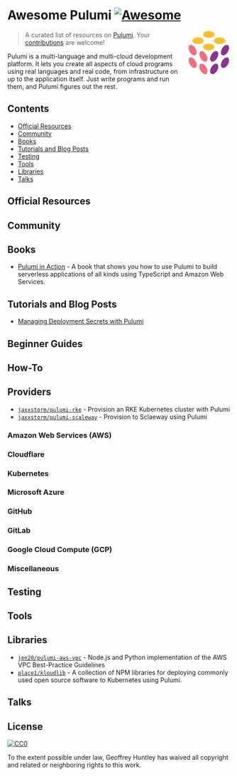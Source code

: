 # Awesome Pulumi [![Awesome](https://cdn.rawgit.com/sindresorhus/awesome/d7305f38d29fed78fa85652e3a63e154dd8e8829/media/badge.svg)](https://github.com/sindresorhus/awesome)

> A curated list of resources on [Pulumi](https://www.pulumi.com/).
[<img src="https://github.com/ghuntley/aweseome-pulumi/raw/master/pulumi.svg" align="right" width="100">](https://pulumi.com)
Your [contributions](https://github.com/ghuntley/awesome-pulumi/blob/master/contributing.md) are welcome!

Pulumi is a multi-language and multi-cloud development platform. It lets you create all aspects of cloud programs using real languages and real code, from infrastructure on up to the application itself. Just write programs and run them, and Pulumi figures out the rest.

## Contents

* [Official Resources](#official-resources)
* [Community](#community)
* [Books](#books)
* [Tutorials and Blog Posts](#tutorials-and-blog-posts)
* [Testing](#testing)
* [Tools](#tools)
* [Libraries](#libraries)
* [Talks](#talks)

## Official Resources

## Community

## Books

* [Pulumi in Action](https://www.manning.com/books/pulumi-in-action) - A book that shows you how to use Pulumi to build serverless applications of all kinds using TypeScript and Amazon Web Services.

## Tutorials and Blog Posts

- [ Managing Deployment Secrets with Pulumi ](https://cloud-right.com/2020/06/pulumi-encrypt-secrets-azure-keyvault)

## Beginner Guides

## How-To

## Providers

- [`jaxxstorm/pulumi-rke`](https://github.com/jaxxstorm/pulumi-rke) - Provision an RKE Kubernetes cluster with Pulumi
- [`jaxxstorm/pulumi-scaleway`](https://github.com/jaxxstorm/pulumi-scaleway) - Provision to Sclaeway using Pulumi

### Amazon Web Services (AWS)

### Cloudflare

### Kubernetes

### Microsoft Azure

### GitHub

### GitLab

### Google Cloud Compute (GCP)

### Miscellaneous

## Testing

## Tools

## Libraries

- [`jen20/pulumi-aws-vpc`](https://github.com/jen20/pulumi-aws-vpc) - Node.js and Python implementation of the AWS VPC Best-Practice Guidelines
- [`place1/kloudlib`](https://github.com/place1/kloudlib) - A collection of NPM libraries for deploying commonly used open source software to Kubernetes using Pulumi.

## Talks

## License

[![CC0](http://mirrors.creativecommons.org/presskit/buttons/88x31/svg/cc-zero.svg)](https://creativecommons.org/publicdomain/zero/1.0/)

To the extent possible under law, Geoffrey Huntley has waived all copyright and related or neighboring rights to this work.
